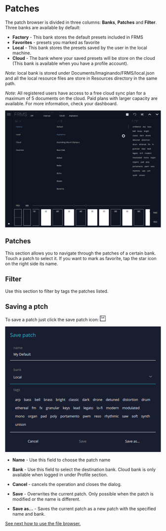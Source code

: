 # Patches

The patch browser is divided in three columns: **Banks**, **Patches** and **Filter**. Three banks are available by default:

- **Factory** - This bank stores the default presets included in FRMS
- **Favorites** - presets you marked as favorite
- **Local** - This bank stores the presets saved by the user in the local machine.
- **Cloud** - The bank where your saved presets will be store on the cloud \(This bank is available when you have a profile account\).

_Note_: local bank is stored under Documents/Imaginando/FRMS/local.json and all the local resource files are store in Resources directory in the same path.

_Note_: All registered users have access to a free cloud sync plan for a maximum of 5 documents on the cloud. Paid plans with larger capacity are available. For more information, check your dashboard.

<img src="images/patch-browser.png" style="padding: 0px;"/>

## Patches

This section allows you to navigate through the patches of a certain bank. Touch a patch to select it. If you want to mark as favorite, tap the star icon on the right side its name.

## Filter

Use this section to filter by tags the patches listed.

## Saving a ptch

To save a patch just click the save patch icon:
<img src="images/patch-save-icon.png" style="padding: 0px;"/>

<img src="images/patch-save-panel.png" style="padding: 0px;"/>

- **Name** - Use this field to choose the patch name

- **Bank** - Use this field to select the destination bank. Cloud bank is only available when logged in under Profile section.

- **Cancel** - cancels the operation and closes the dialog.

- **Save** - Overwrites the current patch. Only possible when the patch is modified or the name is different.

- **Save as...** - Saves the current patch as a new patch with the specified name and bank.

[See next how to use the file browser.](file-browser)
